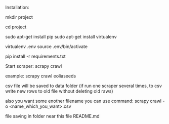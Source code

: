 Installation:

mkdir project

cd project

sudo apt-get install pip
sudo apt-get install virtualenv

virtualenv .env
source .env/bin/activate

pip install -r requirements.txt


Start scraper:
scrapy crawl <name>

example:
scrapy crawl eoliaseeds

csv file will be saved to data folder 
(if run one scraper several times, to csv write new rows to old file without deleting old raws)

also you want some enother filename you can use command:
scrapy crawl <name> -o <name_which_you_want>.csv

file saving in folder near this file README.md
